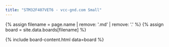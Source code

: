 ```yaml
---
title: "STM32F407VET6 - vcc-gnd.com Small"
---
```


{% assign filename = page.name | remove: '.md' | remove: '.' %}
{% assign board = site.data.boards[filename] %}

{% include board-content.html data=board %}
